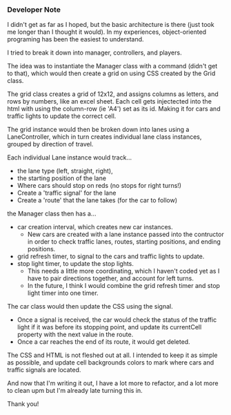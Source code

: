 ### Developer Note
I didn't get as far as I hoped, but the basic architecture is there (just took me longer than I thought it would). In my experiences, object-oriented programing has been the easiest to understand.

I tried to break it down into manager, controllers, and players.

The idea was to instantiate the Manager class with a command (didn't get to that), which would then create a grid on using CSS created by the Grid class.

The grid class creates a grid of 12x12, and assigns columns as letters, and rows by numbers, like an excel sheet. Each cell gets injectected into the html with using the column-row (ie 'A4') set as its id.
Making it for cars and traffic lights to update the correct cell.

The grid instance would then be broken down into lanes using a LaneController, which in turn creates individual lane class instances, grouped by direction of travel.

Each individual Lane instance would track...
  - the lane type (left, straight, right),
  - the starting position of the lane
  - Where cars should stop on reds (no stops for right turns!)
  - Create a 'traffic signal' for the lane
  - Create a 'route' that the lane takes (for the car to follow)

the Manager class then has a...
- car creation interval, which creates new car instances.
  - New cars are created with a lane instance passed into the contructor in order to check traffic lanes, routes, starting positions, and ending positions.
- grid refresh timer, to signal to the cars and traffic lights to update.
- stop light timer, to update the stop lights.
  - This needs a little more coordinating, which I haven't coded yet as I have to pair directions together, and account for left turns.
  - In the future, I think I would combine the grid refresh timer and stop light timer into one timer.


The car class would then update the CSS using the signal.
- Once a signal is received, the car would check the status of the traffic light if it was before its stopping point, and update its currentCell property with the next value in the route. 
- Once a car reaches the end of its route, it would get deleted.

The CSS and HTML is not fleshed out at all. I intended to keep it as simple as possible, and update cell backgrounds colors to mark where cars and traffic signals are located.

And now that I'm writing it out, I have a lot more to refactor, and a lot more to clean upm but I'm already late turning this in. 

Thank you!

